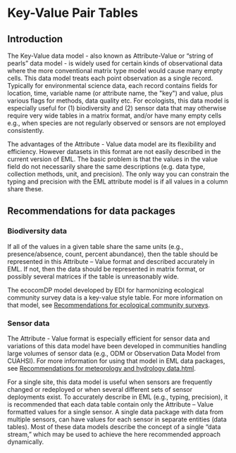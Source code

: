# Key-Value Pair Tables


## Introduction

The Key-Value data model - also known as Attribute-Value or “string of pearls” data model - is widely used for certain kinds of observational data where the more conventional matrix type model would cause many empty cells. This data model treats each point observation as a single record. Typically for environmental science data, each record contains fields for location, time, variable name (or attribute name, the "key") and value, plus various flags for methods, data quality etc. For ecologists, this data model is especially useful for (1) biodiversity and (2) sensor data that may otherwise require very wide tables in a matrix format, and/or have many empty cells e.g., when species are not regularly observed or sensors are not employed consistently.

The advantages of the Attribute - Value data model are its flexibility and efficiency. However datasets in this format are not easily described in the current version of EML. The basic problem is that the values in the value field do not necessarily share the same descriptions (e.g. data type, collection methods, unit, and precision). The only way you can constrain the typing and precision with the EML attribute model is if all values in a column share these.


## Recommendations for data packages

### Biodiversity data
If all of the values in a given table share the same units (e.g., presence/absence, count, percent abundance), then the table should be represented in this Attribute – Value format and described accurately in EML. If not, then the data should be represented in matrix format, or possibly several matrices if the table is unreasonably wide.

The ecocomDP model developed by EDI for harmonizing ecological community survey data is a key-value style table. For more information on that model, see [Recommendations for ecological community surveys](../scientific_domain/ecological-community-surveys.html).


### Sensor data
The Attribute - Value format is especially efficient for sensor data and variations of this data model have been developed in communities handling large volumes of sensor data (e.g., ODM or Observation Data Model from CUAHSI).  For more information for using that model in EML data packages, see [Recommendations for meteorology and hydrology data.html](../scientific_domain/meteorology-and-hydrology-data.html).

For a single site, this data model is useful when sensors are frequently changed or redeployed or when several different sets of sensor deployments exist. To accurately describe in EML (e.g., typing, precision), it is recommended that each data table contain only the Attribute – Value formatted values for a single sensor. A single data package with data from multiple sensors, can have values for each sensor in separate entities (data tables). Most of these data models describe the concept of a single “data stream,” which may be used to achieve the here recommended approach dynamically.



